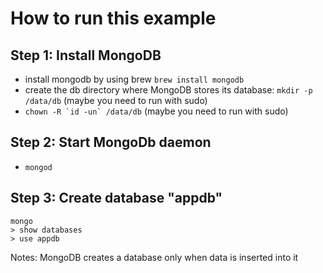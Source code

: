 # How to run this example

## Step 1: Install MongoDB

- install mongodb by using brew `brew install mongodb`
- create the db directory where MongoDB stores its database: `mkdir -p /data/db` (maybe you need to run with sudo)
- ```chown -R `id -un` /data/db``` (maybe you need to run with sudo)

## Step 2: Start MongoDb daemon

- `mongod`

## Step 3: Create database "appdb"

```text
mongo
> show databases
> use appdb
```

Notes: MongoDB creates a database only when data is inserted into it
